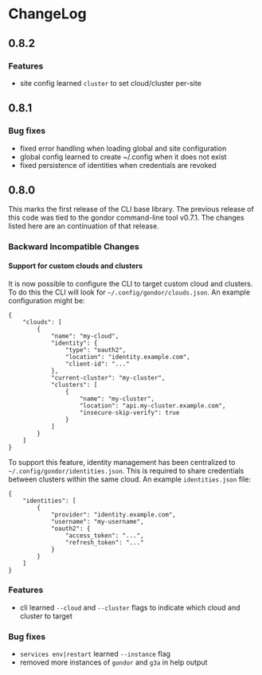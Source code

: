 # ChangeLog

## 0.8.2

### Features

* site config learned `cluster` to set cloud/cluster per-site

## 0.8.1

### Bug fixes

* fixed error handling when loading global and site configuration
* global config learned to create ~/.config when it does not exist
* fixed persistence of identities when credentials are revoked

## 0.8.0

This marks the first release of the CLI base library. The previous release of
this code was tied to the gondor command-line tool v0.7.1. The changes listed
here are an continuation of that release.

### Backward Incompatible Changes

#### Support for custom clouds and clusters

It is now possible to configure the CLI to target custom cloud and clusters. To do this the CLI will look for `~/.config/gondor/clouds.json`. An example configuration might be:

    {
        "clouds": [
            {
                "name": "my-cloud",
                "identity": {
                    "type": "oauth2",
                    "location": "identity.example.com",
                    "client-id": "..."
                },
                "current-cluster": "my-cluster",
                "clusters": [
                    {
                        "name": "my-cluster",
                        "location": "api.my-cluster.example.com",
                        "insecure-skip-verify": true
                    }
                ]
            }
        ]
    }

To support this feature, identity management has been centralized to
`~/.config/gondor/identities.json`. This is required to share credentials
between clusters within the same cloud. An example `identities.json` file:

    {
        "identities": [
            {
                "provider": "identity.example.com",
                "username": "my-username",
                "oauth2": {
                    "access_token": "...",
                    "refresh_token": "..."
                }
            }
        ]
    }

### Features

* cli learned `--cloud` and `--cluster` flags to indicate which cloud and cluster to target

### Bug fixes

* `services env|restart` learned `--instance` flag
* removed more instances of `gondor` and `g3a` in help output
